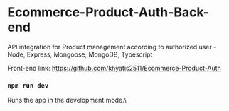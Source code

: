 # Ecommerce-Product-Auth-Back-end
API integration for Product management according to authorized user - Node, Express, Mongoose, MongoDB, Typescript

Front-end link: https://github.com/khyatis2511/Ecommerce-Product-Auth

### `npm run dev`

Runs the app in the development mode.\

